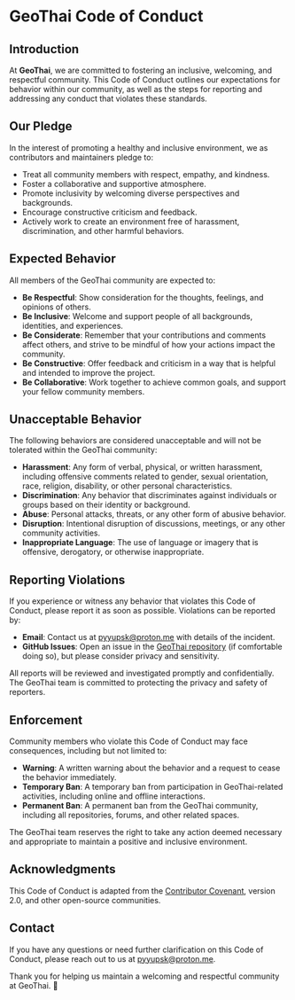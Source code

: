 # GeoThai Code of Conduct

## Introduction

At **GeoThai**, we are committed to fostering an inclusive, welcoming, and respectful community. This Code of Conduct outlines our expectations for behavior within our community, as well as the steps for reporting and addressing any conduct that violates these standards.

## Our Pledge

In the interest of promoting a healthy and inclusive environment, we as contributors and maintainers pledge to:

-   Treat all community members with respect, empathy, and kindness.
-   Foster a collaborative and supportive atmosphere.
-   Promote inclusivity by welcoming diverse perspectives and backgrounds.
-   Encourage constructive criticism and feedback.
-   Actively work to create an environment free of harassment, discrimination, and other harmful behaviors.

## Expected Behavior

All members of the GeoThai community are expected to:

-   **Be Respectful**: Show consideration for the thoughts, feelings, and opinions of others.
-   **Be Inclusive**: Welcome and support people of all backgrounds, identities, and experiences.
-   **Be Considerate**: Remember that your contributions and comments affect others, and strive to be mindful of how your actions impact the community.
-   **Be Constructive**: Offer feedback and criticism in a way that is helpful and intended to improve the project.
-   **Be Collaborative**: Work together to achieve common goals, and support your fellow community members.

## Unacceptable Behavior

The following behaviors are considered unacceptable and will not be tolerated within the GeoThai community:

-   **Harassment**: Any form of verbal, physical, or written harassment, including offensive comments related to gender, sexual orientation, race, religion, disability, or other personal characteristics.
-   **Discrimination**: Any behavior that discriminates against individuals or groups based on their identity or background.
-   **Abuse**: Personal attacks, threats, or any other form of abusive behavior.
-   **Disruption**: Intentional disruption of discussions, meetings, or any other community activities.
-   **Inappropriate Language**: The use of language or imagery that is offensive, derogatory, or otherwise inappropriate.

## Reporting Violations

If you experience or witness any behavior that violates this Code of Conduct, please report it as soon as possible. Violations can be reported by:

-   **Email**: Contact us at [pyyupsk@proton.me](mailto:pyyupsk@proton.me) with details of the incident.
-   **GitHub Issues**: Open an issue in the [GeoThai repository](https://github.com/GeoThai/website/issues) (if comfortable doing so), but please consider privacy and sensitivity.

All reports will be reviewed and investigated promptly and confidentially. The GeoThai team is committed to protecting the privacy and safety of reporters.

## Enforcement

Community members who violate this Code of Conduct may face consequences, including but not limited to:

-   **Warning**: A written warning about the behavior and a request to cease the behavior immediately.
-   **Temporary Ban**: A temporary ban from participation in GeoThai-related activities, including online and offline interactions.
-   **Permanent Ban**: A permanent ban from the GeoThai community, including all repositories, forums, and other related spaces.

The GeoThai team reserves the right to take any action deemed necessary and appropriate to maintain a positive and inclusive environment.

## Acknowledgments

This Code of Conduct is adapted from the [Contributor Covenant](https://www.contributor-covenant.org/version/2/0/code_of_conduct/), version 2.0, and other open-source communities.

## Contact

If you have any questions or need further clarification on this Code of Conduct, please reach out to us at [pyyupsk@proton.me](mailto:pyyupsk@proton.me).

Thank you for helping us maintain a welcoming and respectful community at GeoThai. 🌟
